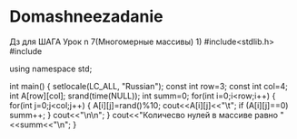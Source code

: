 # Domashneezadanie
Дз для ШАГА
Урок n 7(Многомерные массивы)
1)
#include<stdlib.h>
#include <iostream>

using namespace std;

int main()
{
setlocale(LC_ALL, "Russian");
const int row=3;
const int col=4;
int A[row][col];
srand(time(NULL));
int summ=0;
for(int i=0;i<row;i++)
{
for(int j=0;j<col;j++)
{
A[i][j]=rand()%10;
cout<<A[i][j]<<"\t";
if (A[i][j]==0)
summ++;
}
cout<<"\n\n";
}
cout<<"Количесво нулей в массиве равно "<<summ<<"\n";
}
